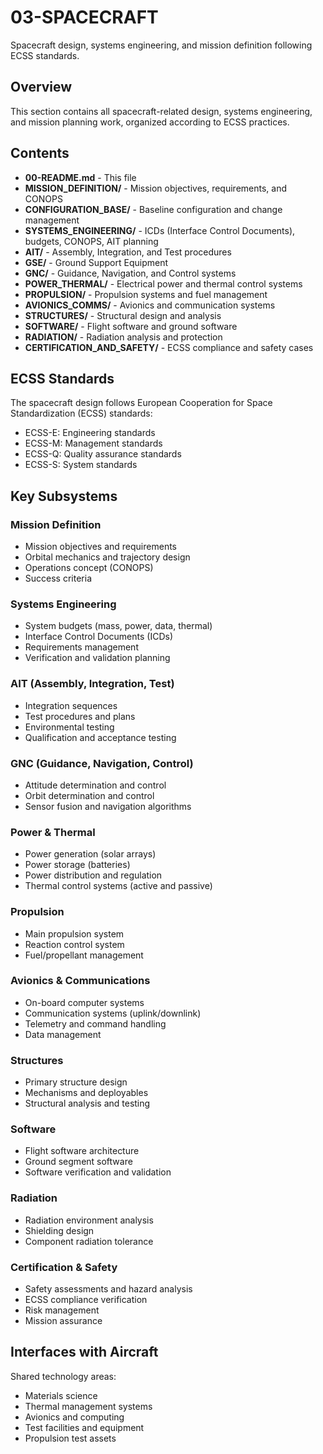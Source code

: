 # 03-SPACECRAFT

Spacecraft design, systems engineering, and mission definition following ECSS standards.

## Overview

This section contains all spacecraft-related design, systems engineering, and mission planning work, organized according to ECSS practices.

## Contents

- **00-README.md** - This file
- **MISSION_DEFINITION/** - Mission objectives, requirements, and CONOPS
- **CONFIGURATION_BASE/** - Baseline configuration and change management
- **SYSTEMS_ENGINEERING/** - ICDs (Interface Control Documents), budgets, CONOPS, AIT planning
- **AIT/** - Assembly, Integration, and Test procedures
- **GSE/** - Ground Support Equipment
- **GNC/** - Guidance, Navigation, and Control systems
- **POWER_THERMAL/** - Electrical power and thermal control systems
- **PROPULSION/** - Propulsion systems and fuel management
- **AVIONICS_COMMS/** - Avionics and communication systems
- **STRUCTURES/** - Structural design and analysis
- **SOFTWARE/** - Flight software and ground software
- **RADIATION/** - Radiation analysis and protection
- **CERTIFICATION_AND_SAFETY/** - ECSS compliance and safety cases

## ECSS Standards

The spacecraft design follows European Cooperation for Space Standardization (ECSS) standards:
- ECSS-E: Engineering standards
- ECSS-M: Management standards
- ECSS-Q: Quality assurance standards
- ECSS-S: System standards

## Key Subsystems

### Mission Definition
- Mission objectives and requirements
- Orbital mechanics and trajectory design
- Operations concept (CONOPS)
- Success criteria

### Systems Engineering
- System budgets (mass, power, data, thermal)
- Interface Control Documents (ICDs)
- Requirements management
- Verification and validation planning

### AIT (Assembly, Integration, Test)
- Integration sequences
- Test procedures and plans
- Environmental testing
- Qualification and acceptance testing

### GNC (Guidance, Navigation, Control)
- Attitude determination and control
- Orbit determination and control
- Sensor fusion and navigation algorithms

### Power & Thermal
- Power generation (solar arrays)
- Power storage (batteries)
- Power distribution and regulation
- Thermal control systems (active and passive)

### Propulsion
- Main propulsion system
- Reaction control system
- Fuel/propellant management

### Avionics & Communications
- On-board computer systems
- Communication systems (uplink/downlink)
- Telemetry and command handling
- Data management

### Structures
- Primary structure design
- Mechanisms and deployables
- Structural analysis and testing

### Software
- Flight software architecture
- Ground segment software
- Software verification and validation

### Radiation
- Radiation environment analysis
- Shielding design
- Component radiation tolerance

### Certification & Safety
- Safety assessments and hazard analysis
- ECSS compliance verification
- Risk management
- Mission assurance

## Interfaces with Aircraft

Shared technology areas:
- Materials science
- Thermal management systems
- Avionics and computing
- Test facilities and equipment
- Propulsion test assets
